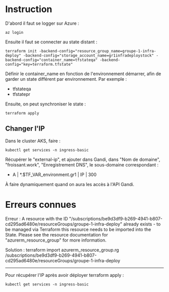 # Instruction

D'abord il faut se logger sur Azure :

```
az login
```

Ensuite il faut se connecter au state distant :

```
terraform init -backend-config="resource_group_name=groupe-1-infra-deploy" -backend-config="storage_account_name=gr1infradeploystock" -backend-config="container_name=tfstateqa" -backend-config="key=terraform.tfstate"
```

Définir le container_name en fonction de l'environnement démarrer, afin de garder un state différent par environnement. Par exemple :

- tfstateqa
- tfstatepr

Ensuite, on peut synchroniser le state :

```
terraform apply
```

## Changer l'IP

Dans le cluster AKS, faire :

```
kubectl get services -n ingress-basic
```

Récupérer le "external-ip", et ajouter dans Gandi, dans "Nom de domaine", "froissant.work", "Enregistrement DNS", le sous-domaine correspondant :

- A | \*.$TF_VAR_environment.gr1 | IP | 300

À faire dynamiquement quand on aura les accès à l'API Gandi.

# Erreurs connues

Erreur :
A resource with the ID "/subscriptions/be9d3df9-b269-4941-b807-cd295ad6480e/resourceGroups/groupe-1-infra-deploy" already exists - to be managed via Terraform this resource needs to be imported into the State. Please see the resource documentation for "azurerm_resource_group" for more information.

Solution :
terraform import azurerm_resource_group.rg /subscriptions/be9d3df9-b269-4941-b807-cd295ad6480e/resourceGroups/groupe-1-infra-deploy

---

Pour récupérer l'IP après avoir déployer terraform apply :

```
kubectl get services -n ingress-basic
```
